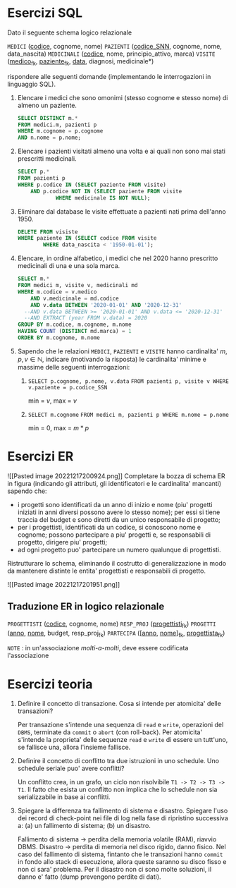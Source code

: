 # Esercizi SQL
Dato il seguente schema logico relazionale

$\mathtt{MEDICI}$ (<u>codice</u>, cognome, nome)
$\mathtt{PAZIENTI}$ (<u>codice_SNN</u>, cognome, nome, data_nascita)
$\mathtt{MEDICINALI}$ (<u>codice</u>, nome, principio_attivo, marca)
$\mathtt{VISITE}$ (<u>medico</u><sub>fk</sub>, <u>paziente</u><sub>fk</sub>, <u>data</u>, diagnosi, medicinale\*)

rispondere alle seguenti domande (implementando le interrogazioni in linguaggio SQL).

1) Elencare i medici che sono omonimi (stesso cognome e stesso nome) di almeno un paziente.
   ```sql
   SELECT DISTINCT m.*
   FROM medici.m, pazienti p
   WHERE m.cognome = p.cognome
   AND n.nome = p.nome;
   ```
2) Elencare i pazienti visitati almeno una volta e ai quali non sono mai stati prescritti medicinali.
   ```sql
   SELECT p.*
   FROM pazienti p
   WHERE p.codice IN (SELECT paziente FROM visite)
	   AND p.codice NOT IN (SELECT paziente FROM visite
			   WHERE medicinale IS NOT NULL);
   ```
3) Eliminare dal database le visite effettuate a pazienti nati prima dell'anno 1950.
   ```sql
   DELETE FROM visiste
   WHERE paziente IN (SELECT codice FROM visite
		   WHERE data_nascita < '1950-01-01');
   ```
4) Elencare, in ordine alfabetico, i medici che nel 2020 hanno prescritto medicinali di una e una sola marca.
   ```sql
   SELECT m.*
   FROM medici m, visite v, medicinali md
   WHERE m.codice = v.medico
	   AND v.medicinale = md.codice
	   AND v.data BETWEEN '2020-01-01' AND '2020-12-31'
	 --AND v.data BETWEEN >= '2020-01-01' AND v.data <= '2020-12-31'
	 --AND EXTRACT (year FROM v.data) = 2020
   GROUP BY m.codice, m.cognome, m.nome
   HAVING COUNT (DISTINCT md.marca) = 1
   ORDER BY m.cognome, m.nome
   ```
5) Sapendo che le relazioni $\mathtt{MEDICI}$, $\mathtt{PAZIENTI}$ e $\mathtt{VISITE}$ hanno cardinalita' $m,p,v \in\mathbb{N}$, indicare (motivando la risposta) le cardinalita' minime e massime delle seguenti interrogazioni:
	1) `SELECT p.cognome, p.nome, v.data`
	   `FROM pazienti p, visite v WHERE v.paziente = p.codice_SSN`
	   
	   min = $v$, max = $v$
	2) `SELECT m.cognome`
	   `FROM medici m, pazienti p WHERE m.nome = p.nome`
	   
	   min = $0$, max = $m*p$

# Esercizi ER
![[Pasted image 20221217200924.png]]
Completare la bozza di schema ER in figura (indicando gli attributi, gli identificatori e le cardinalita' mancanti) sapendo che:
- i progetti sono identificati da un anno di inizio e nome (piu' progetti iniziati in anni diversi possono avere lo stesso nome); per essi si tiene traccia del budget e sono diretti da un unico responsabile di progetto;
- per i progettisti, identificati da un codice, si conoscono nome e cognome; possono partecipare a piu' progetti e, se responsabili di progetto, dirigere piu' progetti;
- ad ogni progetto puo' partecipare un numero qualunque di progettisti.

Ristrutturare lo schema, eliminando il costrutto di generalizzazione in modo da mantenere distinte le entita' progettisti e responsabili di progetto.

![[Pasted image 20221217201951.png]]

## Traduzione ER in logico relazionale
$\mathtt{PROGETTISTI}$ (<u>codice</u>, cognome, nome)
$\mathtt{RESP\_PROJ}$ (<u>progettisti</u><sub>fk</sub>)
$\mathtt{PROGETTI}$ (<u>anno</u>, <u>nome</u>, budget, resp_proj<sub>fk</sub>)
$\mathtt{PARTECIPA}$ (\[<u>anno</u>, <u>nome</u>]<sub>fk</sub>, <u>progettista</u><sub>fk</sub>)

$\mathtt{NOTE}$ : in un'associazione *molti-a-molti*, deve essere codificata l'associazione

# Esercizi teoria
1) Definire il concetto di transazione. Cosa si intende per atomicita' delle transazioni?
   
   Per transazione s'intende una sequenza di `read` e `write`, operazioni del `DBMS`, terminate da `commit` o `abort` (con roll-back). Per atomicita' s'intende la proprieta' delle sequenze `read` e `write` di essere un tutt'uno, se fallisce una, allora l'insieme fallisce.

2) Definire il concetto di conflitto tra due istruzioni in uno schedule. Uno schedule seriale puo' avere conflitti?
   
   Un conflitto crea, in un grafo, un ciclo non risolvibile `T1 -> T2 -> T3 -> T1`. Il fatto che esista un conflitto non implica che lo schedule non sia serializzabile in base ai conflitti.
   
3) Spiegare la differenza tra fallimento di sistema e disastro. Spiegare l'uso dei record di check-point nei file di log nella fase di ripristino successiva a: (a) un fallimento di sistema; (b) un disastro.
   
   Fallimento di sistema -> perdita della memoria volatile (RAM), riavvio DBMS.
   Disastro -> perdita di memoria nel disco rigido, danno fisico.
   Nel caso del fallimento di sistema, fintanto che le transazioni hanno `commit` in fondo allo stack di esecuzione, allora queste saranno su disco fisso e non ci sara' problema.
   Per il disastro non ci sono molte soluzioni, il danno e' fatto (dump prevengono perdite di dati).